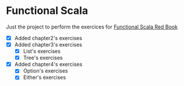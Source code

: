 # Functional Scala 

Just the project to perform the exercices for [Functional Scala Red Book](https://www.manning.com/books/functional-programming-in-scala)

- [x] Added chapter2's exercises
- [x] Added chapter3's exercises
    - [x] List's exercises
    - [x] Tree's exercises
- [x] Added chapter4's exercises
    - [x] Option's exercises
    - [x] Either's exercises
